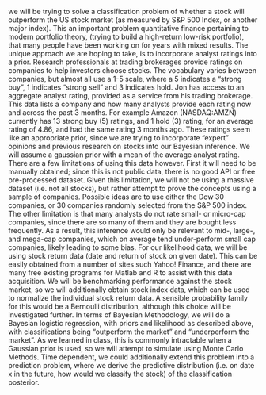 we will be trying to solve a classification problem of whether a stock will outperform the US stock market (as measured by S&P 500 Index, or another major index). This an important problem quantitative finance pertaining to modern portfolio theory, (trying to build a high-return low-risk portfolio), that many people have been working on for years with mixed results. 
The unique approach we are hoping to take, is to incorporate analyst ratings into a prior. Research professionals at trading brokerages provide ratings on companies to help investors choose stocks. The vocabulary varies between companies, but almost all use a 1-5 scale, where a 5 indicates a “strong buy”, 1 indicates “strong sell” and 3 indicates hold. Jon has access to an aggregate analyst rating, provided as a service from his trading brokerage. This data lists a company and how many analysts provide each rating now and across the past 3 months. For example Amazon (NASDAQ:AMZN) currently has 13 strong buy (5) ratings, and 1 hold (3) rating, for an average rating of 4.86, and had the same rating 3 months ago. These ratings seem like an appropriate prior, since we are trying to incorporate “expert” opinions and previous research on stocks into our Bayesian inference. We will assume a gaussian prior with a mean of the average analyst rating. 
There are a few limitations of using this data however. First it will need to be manually obtained; since this is not public data, there is no good API or free pre-processed dataset. Given this limitation, we will not be using a massive dataset (i.e. not all stocks), but rather attempt to prove the concepts using a sample of companies. Possible ideas are to use either the Dow 30 companies, or 30 companies randomly selected from the S&P 500 index. The other limitation is that many analysts do not rate small- or micro-cap companies, since there are so many of them and they are bought less frequently. As a result, this inference would only be relevant to mid-, large-, and mega-cap companies, which on average tend under-perform small cap companies, likely leading to some bias. 
For our likelihood data, we will be using stock return data (date and return of stock on given date). This can be easily obtained from a number of sites such Yahoo! Finance, and there are many free existing programs for Matlab and R to assist with this data acquisition. We will be benchmarking performance against the stock market, so we will additionally obtain stock index data, which can be used to normalize the individual stock return data. A sensible probability family for this would be a Bernoulli distribution, although this choice will be investigated further.
In terms of Bayesian Methodology, we will do a Bayesian logistic regression, with priors and likelihood as described above, with classifications being “outperform the market” and “underperform the market”. As we learned in class, this is commonly intractable when a Gaussian prior is used, so we will attempt to simulate using Monte Carlo Methods. Time dependent, we could additionally extend this problem into a prediction problem, where we derive the predictive distribution (i.e. on date x in the future, how would we classify the stock) of the classification posterior. 


